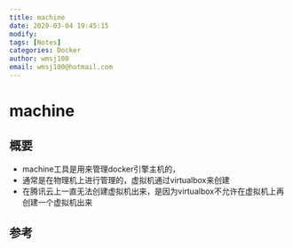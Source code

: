 ```yaml
---
title: machine
date: 2020-03-04 19:45:15
modify: 
tags: [Notes]
categories: Docker
author: wmsj100
email: wmsj100@hotmail.com
---
```


# machine

## 概要

- machine工具是用来管理docker引擎主机的，
- 通常是在物理机上进行管理的，虚拟机通过virtualbox来创建
- 在腾讯云上一直无法创建虚拟机出来，是因为virtualbox不允许在虚拟机上再创建一个虚拟机出来

## 参考

